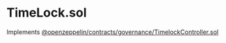# TimeLock.sol

Implements [@openzeppelin/contracts/governance/TimelockController.sol](https://github.com/OpenZeppelin/openzeppelin-contracts/blob/release-v4.4/contracts/governance/TimelockController.sol)
